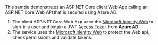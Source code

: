 ﻿ This sample demonstrates an ASP.NET Core client Web App calling an ASP.NET Core Web API that is secured using Azure AD.

 1. The client ASP.NET Core Web App uses the [Microsoft.Identity.Web](https://aka.ms/microsoft-identity-web) to sign-in a user and obtain a JWT [Access Token](https://aka.ms/access-tokens) from **Azure AD**.
 2. The service uses the [Microsoft.Identity.Web](https://aka.ms/microsoft-identity-web) to protect the Web api, check permissions and validate tokens.
